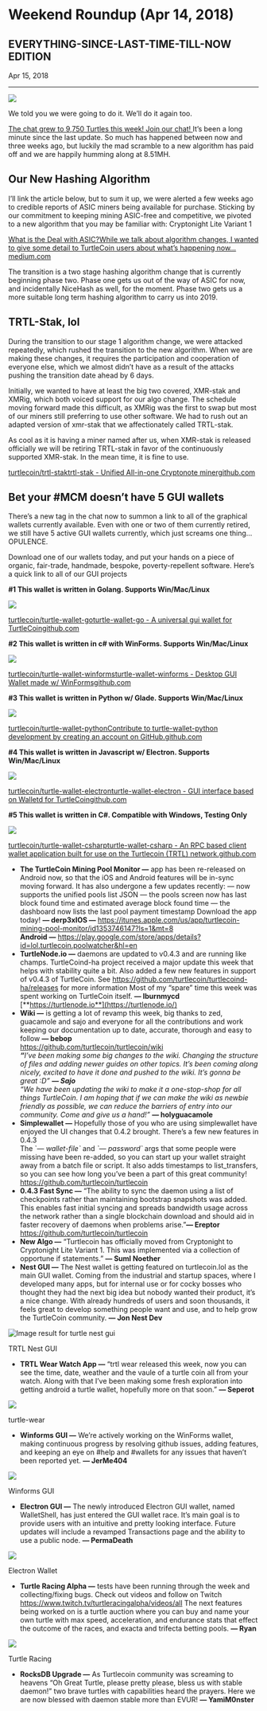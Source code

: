 # Weekend Roundup (Apr 14, 2018)

## EVERYTHING-SINCE-LAST-TIME-TILL-NOW EDITION

Apr 15, 2018

---

![](./images/0CeM-wa5u8MuWkzIS.jpg)

We told you we were going to do it. We’ll do it again too.

[The chat grew to 9,750 Turtles this week! Join our chat! ](http://chat.turtlecoin.lol/)It’s been a long minute since the last update. So much has happened between now and three weeks ago, but luckily the mad scramble to a new algorithm has paid off and we are happily humming along at 8.51MH.

## Our New Hashing Algorithm

I’ll link the article below, but to sum it up, we were alerted a few weeks ago to credible reports of ASIC miners being available for purchase. Sticking by our commitment to keeping mining ASIC-free and competitive, we pivoted to a new algorithm that you may be familiar with: Cryptonight Lite Variant 1

[What is the Deal with ASIC?While we talk about algorithm changes, I wanted to give some detail to TurtleCoin users about what’s happening now…medium.com](https://medium.com/@turtlecoin/what-is-the-deal-with-asic-d22b86510c6)

The transition is a two stage hashing algorithm change that is currently beginning phase two. Phase one gets us out of the way of ASIC for now, and incidentally NiceHash as well, for the moment. Phase two gets us a more suitable long term hashing algorithm to carry us into 2019.

## TRTL-Stak, lol

During the transition to our stage 1 algorithm change, we were attacked repeatedly, which rushed the transition to the new algorithm. When we are making these changes, it requires the participation and cooperation of everyone else, which we almost didn’t have as a result of the attacks pushing the transition date ahead by 6 days.

Initially, we wanted to have at least the big two covered, XMR-stak and XMRig, which both voiced support for our algo change. The schedule moving forward made this difficult, as XMRig was the first to swap but most of our miners still preferring to use other software. We had to rush out an adapted version of xmr-stak that we affectionately called TRTL-stak.

As cool as it is having a miner named after us, when XMR-stak is released officially we will be retiring TRTL-stak in favor of the continuously supported XMR-stak. In the mean time, it is fine to use.

[turtlecoin/trtl-staktrtl-stak - Unified All-in-one Cryptonote minergithub.com](https://github.com/turtlecoin/trtl-stak)

## Bet your #MCM doesn’t have 5 GUI wallets

There’s a new tag in the chat now to summon a link to all of the graphical wallets currently available. Even with one or two of them currently retired, we still have 5 active GUI wallets currently, which just screams one thing… OPULENCE.

Download one of our wallets today, and put your hands on a piece of organic, fair-trade, handmade, bespoke, poverty-repellent software. Here’s a quick link to all of our GUI projects

**#1 This wallet is written in Golang. Supports Win/Mac/Linux**

![](./images/0FsKKYYTm7uuafUGL.png)

[turtlecoin/turtle-wallet-goturtle-wallet-go - A universal gui wallet for TurtleCoingithub.com](https://github.com/turtlecoin/turtle-wallet-go)

**#2 This wallet is written in c# with WinForms. Supports Win/Mac/Linux**

![](./images/0AaIh-Tyrs97Ll9zt.png)

[turtlecoin/turtle-wallet-winformsturtle-wallet-winforms - Desktop GUI Wallet made w/ WinFormsgithub.com](https://github.com/turtlecoin/turtle-wallet-winforms)

**#3 This wallet is written in Python w/ Glade. Supports Win/Mac/Linux**

![](./images/0DbzLQf8WzuLqePPs.png)

[turtlecoin/turtle-wallet-pythonContribute to turtle-wallet-python development by creating an account on GitHub.github.com](https://github.com/turtlecoin/turtle-wallet-python)

**#4 This wallet is written in Javascript w/ Electron. Supports Win/Mac/Linux**

![](./images/0nzqf2OPbkqwETQgM)

[turtlecoin/turtle-wallet-electronturtle-wallet-electron - GUI interface based on Walletd for TurtleCoingithub.com](https://github.com/turtlecoin/turtle-wallet-electron)

**#5 This wallet is written in C#. Compatible with Windows, Testing Only**

![](./images/0S0V24IVCNnA15_J7)

[turtlecoin/turtle-wallet-csharpturtle-wallet-csharp - An RPC based client wallet application built for use on the Turtlecoin (TRTL) network.github.com](https://github.com/turtlecoin/turtle-wallet-csharp)

* **The TurtleCoin Mining Pool Monitor —** app has been re-released on Android now, so that the iOS and Android features will be in-sync moving forward. It has also undergone a few updates recently: — now supports the unified pools list JSON — the pools screen now has last block found time and estimated average block found time — the dashboard now lists the last pool payment timestamp Download the app today! **— derp3xIOS —** <https://itunes.apple.com/us/app/turtlecoin-mining-pool-monitor/id1353746147?ls=1&mt=8>  
**Android —** <https://play.google.com/store/apps/details?id=lol.turtlecoin.poolwatcher&hl=en>
* **TurtleNode.io —** daemons are updated to v0.4.3 and are running like champs. TurtleCoind-ha project received a major update this week that helps with stability quite a bit. Also added a few new features in support of v0.4.3 of TurtleCoin. See <https://github.com/turtlecoin/turtlecoind-ha/releases> for more information Most of my “spare” time this week was spent working on TurtleCoin itself. **— Iburnmycd**  
[**https://turtlenode.io**](https://turtlenode.io/)
* **Wiki —** is getting a lot of revamp this week, big thanks to zed, guacamole and sajo and everyone for all the contributions and work keeping our documentation up to date, accurate, thorough and easy to follow **— bebop**  
<https://github.com/turtlecoin/turtlecoin/wiki>  
**_“_**_I’ve been making some big changes to the wiki. Changing the structure of files and adding newer guides on other topics. It’s been coming along nicely, excited to have it done and pushed to the wiki. It’s gonna be great :D”_ **_— Sajo_**  
_“We have been updating the wiki to make it a one-stop-shop for all things TurtleCoin. I am hoping that if we can make the wiki as newbie friendly as possible, we can reduce the barriers of entry into our community. Come and give us a hand!”_ **— holyguacamole**
* **Simplewallet —** Hopefully those of you who are using simplewallet have enjoyed the UI changes that 0.4.2 brought. There’s a few new features in 0.4.3  
The \`_— wallet-file\`_ and _\`— password\`_ args that some people were missing have been re-added, so you can start up your wallet straight away from a batch file or script. It also adds timestamps to list\_transfers, so you can see how long you’ve been a part of this great community!  
<https://github.com/turtlecoin/turtlecoin>
* **0.4.3 Fast Sync —** “The ability to sync the daemon using a list of checkpoints rather than maintaining bootstrap snapshots was added. This enables fast initial syncing and spreads bandwidth usage across the network rather than a single blockchain download and should aid in faster recovery of daemons when problems arise.”**— Ereptor**  
<https://github.com/turtlecoin/turtlecoin>
* **New Algo —** “Turtlecoin has officially moved from Cryptonight to Cryptonight Lite Variant 1\. This was implemented via a collection of opportune if statements.” **— Suml Noether**
* **Nest GUI —** The Nest wallet is getting featured on turtlecoin.lol as the main GUI wallet. Coming from the industrial and startup spaces, where I developed many apps, but for internal use or for cocky bosses who thought they had the next big idea but nobody wanted their product, it’s a nice change. With already hundreds of users and soon thousands, it feels great to develop something people want and use, and to help grow the TurtleCoin community. **— Jon Nest Dev**

![Image result for turtle nest gui](https://miro.medium.com/proxy/0*IT8ecKV27Gw2t5rd.)

TRTL Nest GUI
* **TRTL Wear Watch App —** “trtl wear released this week, now you can see the time, date, weather and the vaule of a turtle coin all from your watch. Along with that I’ve been making some fresh exploration into getting android a turtle wallet, hopefully more on that soon.” **— Seperot**

![](./images/0rP-R7TXK2vAALMoU.png)

turtle-wear
* **Winforms GUI —** We’re actively working on the WinForms wallet, making continuous progress by resolving github issues, adding features, and keeping an eye on #help and #wallets for any issues that haven’t been reported yet. **— JerMe404**

![](./images/1p9mKVtsFzZSmAXtPvwmq7g.gif)

Winforms GUI
* **Electron GUI —** The newly introduced Electron GUI wallet, named WalletShell, has just entered the GUI wallet race. It’s main goal is to provide users with an intuitive and pretty looking interface. Future updates will include a revamped Transactions page and the ability to use a public node. **— PermaDeath**

![](./images/1Y370dLXUghBpHLygCBgahA.png)

Electron Wallet
* **Turtle Racing Alpha —** tests have been running through the week and collecting/fixing bugs. Check out videos and follow on Twitch <https://www.twitch.tv/turtleracingalpha/videos/all> The next features being worked on is a turtle auction where you can buy and name your own turtle with max speed, acceleration, and endurance stats that effect the outcome of the races, and exacta and trifecta betting pools. **— Ryan**

![](./images/10vrTsgl4u47aU_kT-5g1Ow.gif)

Turtle Racing
* **RocksDB Upgrade —** As Turtlecoin community was screaming to heavens “Oh Great Turtle, please pretty please, bless us with stable daemon!” two brave turtles with capabilities heard the prayers. Here we are now blessed with daemon stable more than EVUR! **— YamiM0nster**